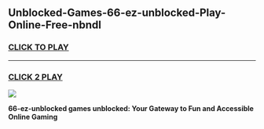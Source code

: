 
## Unblocked-Games-66-ez-unblocked-Play-Online-Free-nbndl
<h3>
<a href="https://premium76.site?title=66-ez-unblocked&ref=26A">CLICK TO PLAY</a></h3>
<hr>

<h3>
<a href="https://premium76.site?title=66-ez-unblocked&ref=26A">CLICK 2 PLAY</a>
  
</h3>

<a href="https://premium76.site?title=66-ez-unblocked&ref=26A"><img src="https://clearcache.store/games.png"></a>


**66-ez-unblocked games unblocked: Your Gateway to Fun and Accessible Online Gaming**
